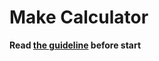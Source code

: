 # Make Calculator
**Read [the guideline](https://github.com/mate-academy/js_task-guideline/blob/master/README.md) before start**
